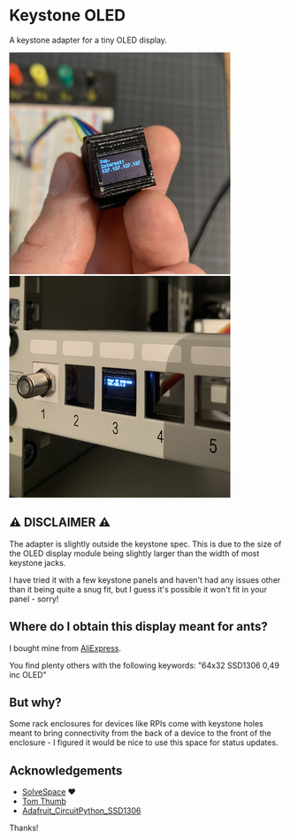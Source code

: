 # Keystone OLED

A keystone adapter for a tiny OLED display.

![](imgs/in-hand.png) ![](imgs/rack-mounted.png)

## ⚠️ DISCLAIMER ⚠️

The adapter is slightly outside the keystone spec. This is due to the size of the OLED display module being slightly larger than the width of most keystone jacks.

I have tried it with a few keystone panels and haven't had any issues other than it being quite a snug fit, but I guess it's possible it won't fit in your panel - sorry!

## Where do I obtain this display meant for ants?

I bought mine from [AliExpress](https://www.aliexpress.com/i/33047471191.html).

You find plenty others with the following keywords: "64x32 SSD1306 0,49 inc OLED"

## But why?

Some rack enclosures for devices like RPIs come with keystone holes meant to bring connectivity from the back of a device to the front of the enclosure - I figured it would be nice to use this space for status updates.

## Acknowledgements

* [SolveSpace](https://solvespace.com/) ❤️
* [Tom Thumb](https://robey.lag.net/2010/01/23/tiny-monospace-font.html)
* [Adafruit_CircuitPython_SSD1306](https://github.com/adafruit/Adafruit_CircuitPython_SSD1306)

Thanks!
